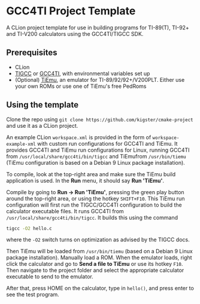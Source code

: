 # GCC4TI Project Template
A CLion project template for use in building programs for TI-89(T), TI-92+ and TI-V200 calculators using
the GCC4TI/TIGCC SDK.

## Prerequisites
- CLion
- [TIGCC](http://tigcc.ticalc.org/linux.html) or [GCC4TI](https://github.com/debrouxl/gcc4ti), with 
environmental variables set up
- (Optional) [TiEmu](http://lpg.ticalc.org/prj_tiemu/index.html), an emulator for TI-89/92/92+/V200PLT.
Either use your own ROMs or use one of TiEmu's free PedRoms

## Using the template
Clone the repo using `git clone https://github.com/kigster/cmake-project` and use it as a CLion project.

An example CLion `workspace.xml` is provided in the form of `workspace-example-xml` with custom run 
configurations for GCC4TI and TiEmu. It provides GCC4TI and TiEmu run configurations for Linux, running
GCC4TI from `/usr/local/share/gcc4ti/bin/tigcc` and TiEmufrom `/usr/bin/tiemu` (TiEmu configuration is 
based on a Debian 9 Linux package installation).

To compile, look at the top-right area and make sure the TiEmu build application is used. In the **Run**
menu, it should say **Run 'TiEmu'**. 

Compile by going to **Run -> Run 'TiEmu'**, pressing the green play button around the top-right area, or
using the hotkey `SHIFT+F10`. This TiEmu run configuration will first run the TIGCC/GCC4TI configuration 
to build the calculator executable files. It runs GCC4TI from `/usr/local/share/gcc4ti/bin/tigcc`. 
It builds this using the command
```bash
tigcc -O2 hello.c
```
where the `-O2` switch turns on optimization as advised by the TIGCC docs.

Then TiEmu will be loaded from `/usr/bin/tiemu` (based on a Debian 9 Linux package installation).
Manually load a ROM. When the emulator loads, right click the calculator and go to **Send a file to 
TiEmu** or use its hotkey `F10`. Then navigate to the project folder and select the appropriate calculator
executable to send to the emulator.

After that, press HOME on the calculator, type in `hello()`, and press enter to see the test program.


